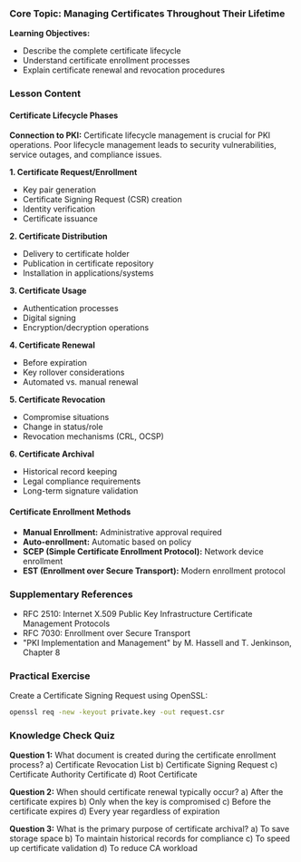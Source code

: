 
### Core Topic: Managing Certificates Throughout Their Lifetime

**Learning Objectives:**
- Describe the complete certificate lifecycle
- Understand certificate enrollment processes
- Explain certificate renewal and revocation procedures

### Lesson Content

#### Certificate Lifecycle Phases

**Connection to PKI:** Certificate lifecycle management is crucial for PKI operations. Poor lifecycle management leads to security vulnerabilities, service outages, and compliance issues.

**1. Certificate Request/Enrollment**
- Key pair generation
- Certificate Signing Request (CSR) creation
- Identity verification
- Certificate issuance

**2. Certificate Distribution**
- Delivery to certificate holder
- Publication in certificate repository
- Installation in applications/systems

**3. Certificate Usage**
- Authentication processes
- Digital signing
- Encryption/decryption operations

**4. Certificate Renewal**
- Before expiration
- Key rollover considerations
- Automated vs. manual renewal

**5. Certificate Revocation**
- Compromise situations
- Change in status/role
- Revocation mechanisms (CRL, OCSP)

**6. Certificate Archival**
- Historical record keeping
- Legal compliance requirements
- Long-term signature validation

#### Certificate Enrollment Methods
- **Manual Enrollment:** Administrative approval required
- **Auto-enrollment:** Automatic based on policy
- **SCEP (Simple Certificate Enrollment Protocol):** Network device enrollment
- **EST (Enrollment over Secure Transport):** Modern enrollment protocol

### Supplementary References
- RFC 2510: Internet X.509 Public Key Infrastructure Certificate Management Protocols
- RFC 7030: Enrollment over Secure Transport
- "PKI Implementation and Management" by M. Hassell and T. Jenkinson, Chapter 8

### Practical Exercise
Create a Certificate Signing Request using OpenSSL:
```bash
openssl req -new -keyout private.key -out request.csr
```

### Knowledge Check Quiz

**Question 1:** What document is created during the certificate enrollment process?
a) Certificate Revocation List
b) Certificate Signing Request
c) Certificate Authority Certificate
d) Root Certificate

**Question 2:** When should certificate renewal typically occur?
a) After the certificate expires
b) Only when the key is compromised
c) Before the certificate expires
d) Every year regardless of expiration

**Question 3:** What is the primary purpose of certificate archival?
a) To save storage space
b) To maintain historical records for compliance
c) To speed up certificate validation
d) To reduce CA workload
